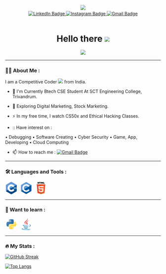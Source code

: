 <div id="header" align="center"> 
<img src="https://media3.giphy.com/media/u2pmTWUi0MXjyrMaVj/giphy.gif?cid=6c09b95214466fe22da86f075da099d4b25a4ac5b75418a9&rid=giphy.gif&ct=g" width="100"/> 
</div>

<div id="badges" align="center">
  <a href="https://www.linkedin.com/in/shamir-ashraf-31ab10254">
  <img src="https://img.shields.io/badge/LinkedIn-blue?style=for-the-badge&logo=linkedin&logoColor=white" alt="LinkedIn Badge"/>
  </a>  
  <a href="https://www.instagram.com/hola.shamir/">
  <img src="https://img.shields.io/badge/Instagram-purple?style=for-the-badge&logo=instagram&logoColor=white" alt="Instagram Badge"/>
  </a>
  <a href="mailto:shamirkolakkadan26@gmail.com">
  <img src="https://img.shields.io/badge/Gmail-red?style=for-the-badge&logo=Gmail&logoColor=white" alt="Gmail Badge"/> 
  </a>
  <br>
  <img src="https://komarev.com/ghpvc/?username=shamiroxs&style=flat-square&color=blue" alt=""/>
  <br>
  <h1>
  Hello there
  <img src="https://media.giphy.com/media/hvRJCLFzcasrR4ia7z/giphy.gif" width="30px"/>
  </h1>
</div>

<div align="center">
  <img src="https://media3.giphy.com/media/26SdS6M9jzxdqq72JU/giphy.gif?cid=6c09b952a08ac9ab7a0b7e0b5878a4f78ed79eda73e2e8e2&rid=giphy.gif&ct=g"/>
</div>

---

### :man_technologist: About Me :

I am a Competitive Coder
  <img src="https://media3.giphy.com/media/2uxxXyTRFgIJaOZJTb/giphy.gif?cid=82a1493bpekbir5sqzslewwropjx9vuooiqol3l48w1khhnf&rid=giphy.gif&ct=gf&ct=g" width="15"> 
from India.

- :telescope: I'm Currently Btech CSE Student At SCT Engineering College, Trivandrum. 

- :seedling: Exploring Digital Marketing, Stock Marketing.

- :zap: In my free time, I watch CS50x and Ethical Hacking Classes.

- :: Have interest on :

• Debugging 
• Software Creating 
• Cyber Security 
• Game, App, Developing 
• Cloud Computing

- :mailbox: How to reach me :  [![Gmail Badge](https://img.shields.io/badge/-Gmail-red?style=flat&logo=Gmail&logoColor=white)](mailto:shamirkolakkadan26@gmail.com)

---

### :hammer_and_wrench: Languages and Tools :

<div>
  <img src="https://github.com/devicons/devicon/blob/master/icons/cplusplus/cplusplus-original.svg" title="C++" alt="C++" width="40" height="40"/>&nbsp;
  <img src="https://github.com/devicons/devicon/blob/master/icons/c/c-original.svg" title="Java" alt="Java" width="40" height="40"/>&nbsp;
  <img src="https://github.com/devicons/devicon/blob/master/icons/html5/html5-original-wordmark.svg" title="Html5" width="40" height="40"/>&nbsp;
<div/>

---
### :pushpin: Want to learn : 
<div>
  <img src="https://github.com/devicons/devicon/blob/master/icons/python/python-original.svg" title="Python" alt="Python" width="40" height="40"/>&nbsp;
  <img src="https://github.com/devicons/devicon/blob/master/icons/java/java-original.svg" title="Python" alt="Python" width="40" height="40"/>&nbsp;
<div/>

---

### :fire: My Stats :

[![GitHub Streak](http://github-readme-streak-stats.herokuapp.com?user=shamiroxs&theme=dark&background=000000)](https://git.io/streak-stats)

[![Top Langs](https://github-readme-stats.vercel.app/api/top-langs/?username=shamiroxs&layout=compact&theme=vision-friendly-dark)](https://github.com/anuraghazra/github-readme-stats)




<!--
**shamiroxs/shamiroxs** is a ✨ _special_ ✨ repository because its `README.md` (this file) appears on your GitHub profile.

Here are some ideas to get you started:

- 🔭 I’m currently working on ...
- 🌱 I’m currently learning ...
- 👯 I’m looking to collaborate on ...
- 🤔 I’m looking for help with ...
- 💬 Ask me about ...
- 📫 How to reach me: ...
- 😄 Pronouns: ...
- ⚡ Fun fact: ...
-->
